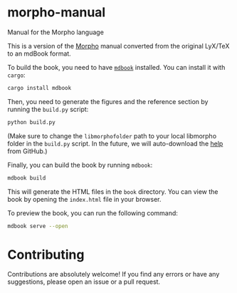 # morpho-manual
Manual for the Morpho language

This is a version of the [Morpho](https://github.com/Morpho-lang/morpho) manual converted from the original LyX/TeX to an mdBook format.

To build the book, you need to have [`mdbook`](https://github.com/rust-lang/mdBook) installed. You can install it with `cargo`:

```bash
cargo install mdbook
```

Then, you need to generate the figures and the reference section by running the `build.py` script:
```bash
python build.py
```
(Make sure to change the `libmorphofolder` path to your local libmorpho folder in the `build.py` script. In the future, we will auto-download the [help](https://github.com/Morpho-lang/morpho/tree/main/morpho5/docs) from GitHub.)

Finally, you can build the book by running `mdbook`:
```bash
mdbook build
```

This will generate the HTML files in the `book` directory. You can view the book by opening the `index.html` file in your browser.

To preview the book, you can run the following command:
```bash
mdbook serve --open
```

# Contributing

Contributions are absolutely welcome! If you find any errors or have any suggestions, please open an issue or a pull request.
